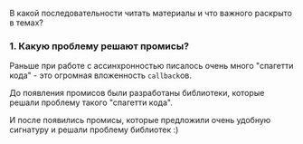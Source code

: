 В какой последовательности читать материалы и что важного раскрыто в темах?

### 1. Какую проблему решают промисы?
Раньше при работе с ассинхронностью писалось очень много "спагетти кода" - это огромная вложенность `callback`ов.

До появления промисов были разработаны библиотеки, которые решали проблему такого "спагетти кода".

И после появились промисы, которые предложили очень удобную сигнатуру и решали проблему библиотек :)
